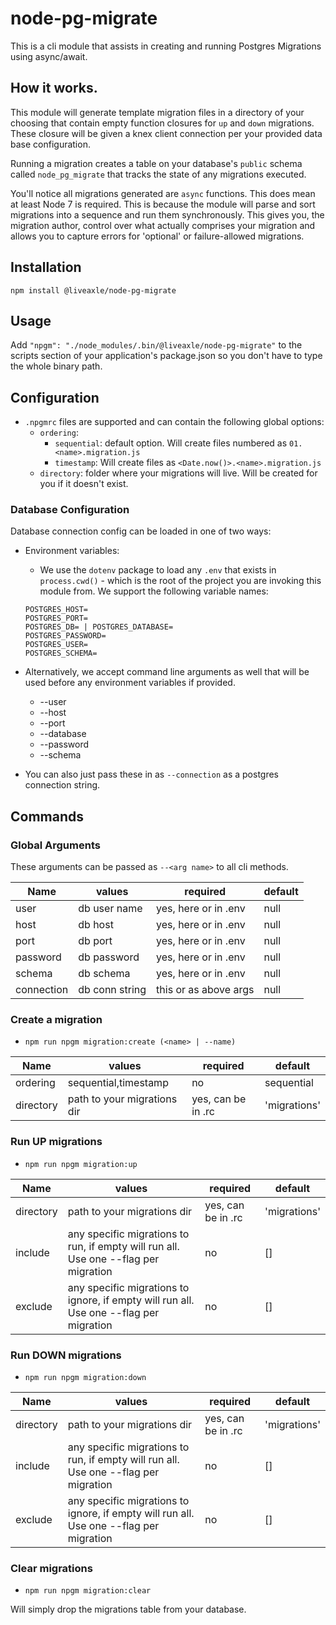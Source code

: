 # node-pg-migrate

This is a cli module that assists in creating and running Postgres Migrations using async/await.

## How it works.
This module will generate template migration files in a directory of your choosing that contain empty function closures for `up` and `down` migrations. These closure will be given a knex client connection per your provided data base configuration.

Running a migration creates a table on your database's `public` schema called `node_pg_migrate` that tracks the state of any migrations executed.

You'll notice all migrations generated are `async` functions. This does mean at least Node 7 is required. This is because the module will parse and sort migrations into a sequence and run them synchronously. This gives you, the migration author, control over what actually comprises your migration and allows you to capture errors for 'optional' or failure-allowed migrations.

## Installation

`npm install @liveaxle/node-pg-migrate`

## Usage 

Add `"npgm": "./node_modules/.bin/@liveaxle/node-pg-migrate"` to the scripts section of your application's package.json so you don't have to type the whole binary path.

## Configuration

* `.npgmrc` files are supported and can contain the following global options:
  * `ordering`:
    * `sequential`: default option. Will create files numbered as `01.<name>.migration.js`
    * `timestamp`: Will create files as `<Date.now()>.<name>.migration.js`
  * `directory`: folder where your migrations will live. Will be created for you if it doesn't exist.

### Database Configuration

Database connection config can be loaded in one of two ways:

* Environment variables:

  * We use the `dotenv` package to load any `.env` that exists in `process.cwd()` - which is the root of the project you are invoking this module from. We support the following variable names:

  ```
  POSTGRES_HOST=
  POSTGRES_PORT=
  POSTGRES_DB= | POSTGRES_DATABASE=
  POSTGRES_PASSWORD=
  POSTGRES_USER=
  POSTGRES_SCHEMA=
  ```

* Alternatively, we accept command line arguments as well that will be used before any environment variables if provided.
  * --user
  * --host
  * --port
  * --database
  * --password
  * --schema

* You can also just pass these in as `--connection` as a postgres connection string.

## Commands

### Global Arguments

These arguments can be passed as `--<arg name>` to all cli methods.

| Name  | values  | required  | default  |
|---|---|---|---|
| user  | db user name  | yes, here or in .env  | null  |
| host  | db host  | yes, here or in .env  | null  |
| port  | db port  | yes, here or in .env  | null  |
| password  | db password  | yes, here or in .env  | null  |
| schema  | db schema  | yes, here or in .env  | null  |
| connection  | db conn string  | this or as above args  | null  |

### Create a migration

* `npm run npgm migration:create (<name> | --name)`

| Name  | values  | required  | default  |
|---|---|---|---|
|ordering | sequential,timestamp  | no  | sequential  |
|directory | path to your migrations dir  | yes, can be in .rc  | 'migrations'  |

### Run UP migrations

* `npm run npgm migration:up`

| Name  | values  | required  | default  |
|---|---|---|---|
|directory | path to your migrations dir  | yes, can be in .rc  | 'migrations'  |
|include | any specific migrations to run, if empty will run all. Use one --flag per migration  | no  | []  |
|exclude | any specific migrations to ignore, if empty will run all.  Use one --flag per migration | no  | []  |

### Run DOWN migrations

* `npm run npgm migration:down`

| Name  | values  | required  | default  |
|---|---|---|---|
|directory | path to your migrations dir  | yes, can be in .rc  | 'migrations'  |
|include | any specific migrations to run, if empty will run all. Use one --flag per migration  | no  | []  |
|exclude | any specific migrations to ignore, if empty will run all.  Use one --flag per migration | no  | []  |


### Clear migrations

* `npm run npgm migration:clear`

Will simply drop the migrations table from your database.